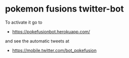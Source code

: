 # pokemon fusions twitter-bot
To activate it go to
- https://pokefusionbot.herokuapp.com/


and see the automatic tweets at
- https://mobile.twitter.com/bot_pokefusion
